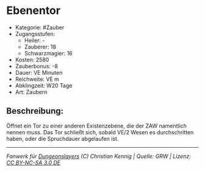 # Ebenentor

- Kategorie: #Zauber
- Zugangsstufen:
  - Heiler: -
  - Zauberer: 18
  - Schwarzmagier: 16
- Kosten: 2580
- Zauberbonus: -8
- Dauer: VE Minuten
- Reichweite: VE m
- Abklingzeit: W20 Tage
- Art: Zaubern

## Beschreibung:

Öffnet ein Tor zu einer anderen Existenzebene, die der ZAW namentlich nennen muss. Das Tor schließt sich, sobald VE/2 Wesen es durchschritten haben, oder die Spruchdauer abgelaufen ist.

---

_Fanwerk für [Dungeonslayers](https://www.dungeonslayers.net/) (C) Christian Kennig | Quelle: GRW | Lizenz: [CC BY-NC-SA 3.0 DE](https://creativecommons.org/licenses/by-nc-sa/3.0/de/)_
